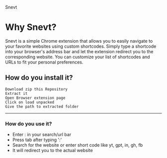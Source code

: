 Snevt

# Why Snevt?

Snevt is a simple Chrome extension that allows you to easily navigate to your favorite websites using custom shortcodes. Simply type a shortcode into your browser's address bar and let the extension redirect you to the corresponding website. You can customize your list of shortcodes and URLs to fit your personal preferences.

## How do you install it?

    Download zip this Repository
    Extract it
    Open Browser extension page
    Click on load unpacked
    Give the path to extracted folder

---

### How do you use it?

- Enter : in your search/url bar
- Press tab after typing ':'
- Search for the website or enter short code like yt, gpt, in, gh, fb
- It will redirect you to the actual website
